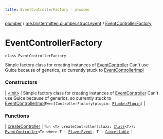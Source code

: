 ```yaml
---
title: EventControllerFactory - plumber
---
```


[plumber](../../index.html) / [me.bristermitten.plumber.struct.event](../index.html) / [EventControllerFactory](./index.html)

# EventControllerFactory

`class EventControllerFactory`

Simple factory class for creating instances of [EventController](../-event-controller/index.html)
Can't use Guice because of generics, so currently stuck to [EventControllerImpl](../-event-controller-impl/index.html)

### Constructors

| [&lt;init&gt;](-init-.html) | Simple factory class for creating instances of [EventController](../-event-controller/index.html) Can't use Guice because of generics, so currently stuck to [EventControllerImpl](../-event-controller-impl/index.html)`EventControllerFactory(plugin: `[`PlumberPlugin`](../../me.bristermitten.plumber/-plumber-plugin/index.html)`)` |

### Functions

| [createController](create-controller.html) | `fun <T> createController(clazz: `[`Class`](https://docs.oracle.com/javase/6/docs/api/java/lang/Class.html)`<T>): `[`EventController`](../-event-controller/index.html)`<T> where T : `[`PlayerEvent`](https://hub.spigotmc.org/javadocs/spigot/org/bukkit/event/player/PlayerEvent.html)`, T : `[`Cancellable`](https://hub.spigotmc.org/javadocs/spigot/org/bukkit/event/Cancellable.html) |

